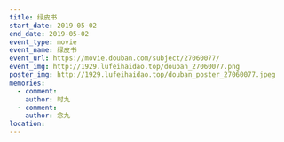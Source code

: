 ```yaml
---
title: 绿皮书
start_date: 2019-05-02
end_date: 2019-05-02
event_type: movie
event_name: 绿皮书
event_url: https://movie.douban.com/subject/27060077/
event_img: http://1929.lufeihaidao.top/douban_27060077.png
poster_img: http://1929.lufeihaidao.top/douban_poster_27060077.jpeg
memories:
  - comment: 
    author: 时九
  - comment: 
    author: 念九
location: 
---
```


